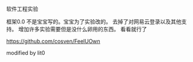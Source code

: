 软件工程实验

框架0.0 不是宝宝写的。宝宝为了实验改的。
去掉了对网易云登录以及其他支持。
增加许多实验需要但是没什么卵用的东西。
看看就行了

https://github.com/cosven/FeelUOwn

modified by lit0
